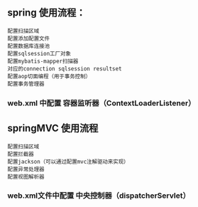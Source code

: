 ## spring 使用流程：
    配置扫描区域
    配置添加配置文件
    配置数据库连接池
    配置sqlsession工厂对象
    配置mybatis-mapper扫描器
    对应的connection sqlsession resultset
    配置aop切面编程（用于事务控制）
    配置事务管理器
### web.xml 中配置 容器监听器（ContextLoaderListener）
## springMVC 使用流程
    配置扫描区域
    配置拦截器
    配置jackson（可以通过配置mvc注解驱动来实现）
    配置异常处理器
    配置视图解析器
### web.xml文件中配置 中央控制器（dispatcherServlet）
    